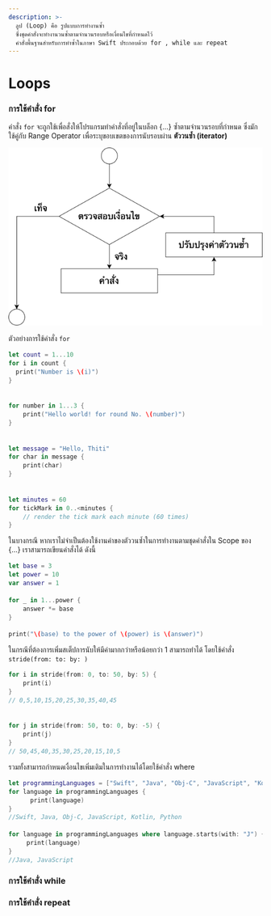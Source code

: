 ```yaml
---
description: >-
  ลูป (Loop) คือ รูปแบบการทำงานซ้ำ
  ซึ่งชุดคำสั่งจะทำงานวนซ้ำตามจำนวนรอบหรือเงื่อนไขที่กำหนดไว้
  คำสั่งพื้นฐานสำหรับการทำซ้ำในภาษา Swift ประกอบด้วย for , while และ repeat
---
```


# Loops

### การใช้คำสั่ง for

คำสั่ง `for` จะถูกใช้เพื่อสั่งให้โปรแกรมทำคำสั่งที่อยู่ในบล็อก {...} ซ้ำตามจำนวนรอบที่กำหนด ซึ่งมักใช้คู่กับ Range Operator เพื่อระบุขอบเขตของการนับรอบผ่าน **ตัววนซ้ำ \(iterator\)** 

![&#xE1C;&#xE31;&#xE07;&#xE07;&#xE32;&#xE19;&#xE02;&#xE2D;&#xE07;&#xE04;&#xE33;&#xE2A;&#xE31;&#xE48;&#xE07; for](.gitbook/assets/untitled-diagram-2%20%281%29.png)

ตัวอย่างการใช้คำสั่ง `for`

```swift
let count = 1...10
for i in count {
  print("Number is \(i)")
}


for number in 1...3 {
	print("Hello world! for round No. \(number)")
}


let message = "Hello, Thiti"
for char in message {
    print(char)
}


let minutes = 60
for tickMark in 0..<minutes {
    // render the tick mark each minute (60 times)
}


```

ในบางกรณี หากเราไม่จำเป็นต้องใช้งานค่าของตัววนซ้ำในการทำงานตามชุดคำสั่งใน Scope ของ {...} เราสามารถเขียนคำสั่งได้ ดังนี้

```swift
let base = 3
let power = 10
var answer = 1

for _ in 1...power {
    answer *= base   
}

print("\(base) to the power of \(power) is \(answer)")
```

ในกรณีที่ต้องการเพิ่มสเต็ปการนับให้มีค่ามากกว่าหรือน้อยกว่า 1 สามารถทำได้ โดยใช้คำสั่ง `stride(from: to: by: )`

```swift
for i in stride(from: 0, to: 50, by: 5) {
    print(i) 
}
// 0,5,10,15,20,25,30,35,40,45 


for j in stride(from: 50, to: 0, by: -5) {
    print(j)
}
// 50,45,40,35,30,25,20,15,10,5
```

รวมทั้งสามารถกำหนดเงื่อนไขเพิ่มเติมในการทำงานได้โดยใช้คำสั่ง where

```swift
let programmingLanguages = ["Swift", "Java", "Obj-C", "JavaScript", "Kotlin", "Python"]
for language in programmingLanguages {
      print(language)
}
//Swift, Java, Obj-C, JavaScript, Kotlin, Python

for language in programmingLanguages where language.starts(with: "J") {
     print(language)
}
//Java, JavaScript
```

### การใช้คำสั่ง while



### การใช้คำสั่ง repeat

